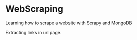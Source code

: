 # WebScraping
Learning how to scrape a website with Scrapy and MongoDB

Extracting links in url page.
